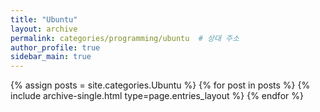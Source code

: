 ```yaml
---
title: "Ubuntu"
layout: archive
permalink: categories/programming/ubuntu  # 상대 주소
author_profile: true
sidebar_main: true
---
```


{% assign posts = site.categories.Ubuntu %}
{% for post in posts %} {% include archive-single.html type=page.entries_layout %} {% endfor %}
